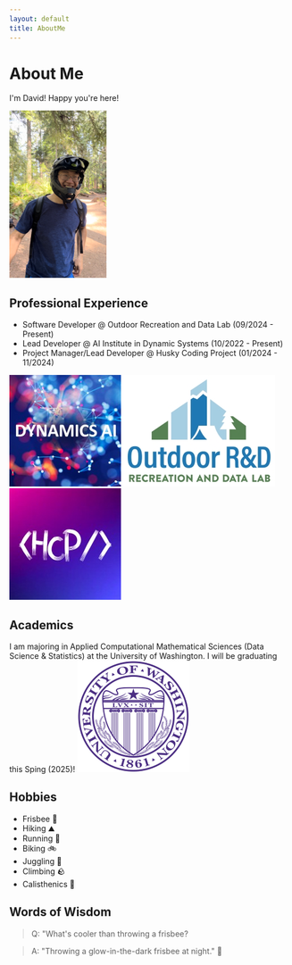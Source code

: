 ```yaml
---
layout: default
title: AboutMe
---
```


# About Me

I'm David! Happy you're here!

![David At Duthie](assets/me.png "David At Duthie")


## Professional Experience

- Software Developer @ Outdoor Recreation and Data Lab (09/2024 - Present)
- Lead Developer @ AI Institute in Dynamic Systems (10/2022 - Present)
- Project Manager/Lead Developer @ Husky Coding Project (01/2024 - 11/2024)

![Dynamics AI Logo](assets/dynamicsai_logo.jpg "Dynamics AI Logo") ![Outdoor R&D Logo](assets/ord_logo.jpg "Outdoor R&D Logo") ![HCP Logo](assets/hcp_logo.jpg "HCP Logo")

## Academics

I am majoring in Applied Computational Mathematical Sciences (Data Science & Statistics) at the University of Washington. I will be graduating this Sping (2025)!
![UW Seal](assets/UW_Seal.svg.png "UW Seal")

## Hobbies
- Frisbee &#129359;
- Hiking &#9968;
- Running &#127939;
- Biking &#128690;
- Juggling &#129358;
- Climbing &#129704;
- Calisthenics &#128170;

## Words of Wisdom

> Q: "What's cooler than throwing a frisbee?

> A: "Throwing a glow-in-the-dark frisbee at night." &#127769;

